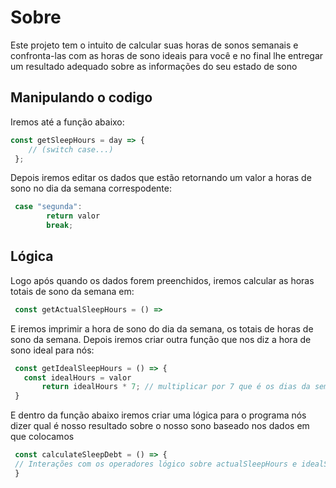 # Sobre
Este projeto tem o intuito de calcular suas horas de sonos semanais e confronta-las com as horas de sono ideais
para você e no final lhe entregar um resultado adequado sobre as informações do seu estado de sono

## Manipulando o codigo
Iremos até a função abaixo:
```javascript
const getSleepHours = day => {
    // (switch case...)
 };
```
Depois iremos editar os dados que estão retornando um valor a horas de sono no dia da semana correspodente:
```javascript
 case "segunda":
        return valor
        break;
```

## Lógica

Logo após quando os dados forem preenchidos, iremos calcular as horas totais de sono da semana em:
```javascript
 const getActualSleepHours = () => 
```
E iremos imprimir a hora de sono do dia da semana, os totais de horas de sono da semana.
Depois iremos criar outra função que nos diz a hora de sono ideal para nós:
```javascript
 const getIdealSleepHours = () => {
   const idealHours = valor
       return idealHours * 7; // multiplicar por 7 que é os dias da semana
 }
 ```
 E dentro da função abaixo iremos criar uma lógica para o programa
 nós dizer qual é nosso resultado sobre o nosso sono baseado nos dados em que colocamos
 ```javascript
  const calculateSleepDebt = () => {
  // Interações com os operadores lógico sobre actualSleepHours e idealSleepHours
  }
 ```
